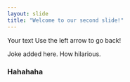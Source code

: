 ```yaml
---
layout: slide
title: "Welcome to our second slide!"
---
```

Your text
Use the left arrow to go back!


Joke added here.
How hilarious.
### Hahahaha
